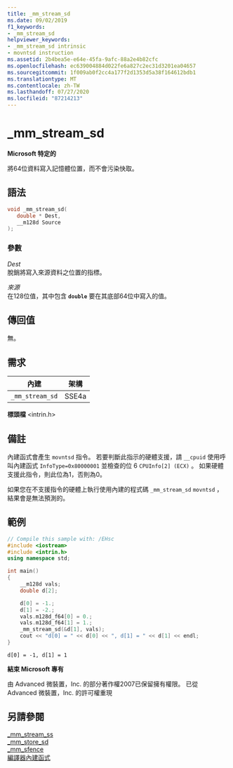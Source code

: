 ```yaml
---
title: _mm_stream_sd
ms.date: 09/02/2019
f1_keywords:
- _mm_stream_sd
helpviewer_keywords:
- _mm_stream_sd intrinsic
- movntsd instruction
ms.assetid: 2b4bea5e-e64e-45fa-9afc-88a2e4b82cfc
ms.openlocfilehash: ec639004884d022fe6a827c2ec31d3201ea04657
ms.sourcegitcommit: 1f009ab0f2cc4a177f2d1353d5a38f164612bdb1
ms.translationtype: MT
ms.contentlocale: zh-TW
ms.lasthandoff: 07/27/2020
ms.locfileid: "87214213"
---
```

# <a name="_mm_stream_sd"></a>_mm_stream_sd

**Microsoft 特定的**

將64位資料寫入記憶體位置，而不會污染快取。

## <a name="syntax"></a>語法

```C
void _mm_stream_sd(
   double * Dest,
   __m128d Source
);
```

### <a name="parameters"></a>參數

*Dest*\
脫銷將寫入來源資料之位置的指標。

*來源*\
在128位值，其中包含 **`double`** 要在其底部64位中寫入的值。

## <a name="return-value"></a>傳回值

無。

## <a name="requirements"></a>需求

|內建|架構|
|---------------|------------------|
|`_mm_stream_sd`|SSE4a|

**標頭檔** \<intrin.h>

## <a name="remarks"></a>備註

內建函式會產生 `movntsd` 指令。 若要判斷此指示的硬體支援，請 `__cpuid` 使用呼叫內建函式 `InfoType=0x80000001` 並檢查的位 6 `CPUInfo[2] (ECX)` 。 如果硬體支援此指令，則此位為1，否則為0。

如果您在不支援指令的硬體上執行使用內建的程式碼 `_mm_stream_sd` `movntsd` ，結果會是無法預測的。

## <a name="example"></a>範例

```cpp
// Compile this sample with: /EHsc
#include <iostream>
#include <intrin.h>
using namespace std;

int main()
{
    __m128d vals;
    double d[2];

    d[0] = -1.;
    d[1] = -2.;
    vals.m128d_f64[0] = 0.;
    vals.m128d_f64[1] = 1.;
    _mm_stream_sd(&d[1], vals);
    cout << "d[0] = " << d[0] << ", d[1] = " << d[1] << endl;
}
```

```Output
d[0] = -1, d[1] = 1
```

**結束 Microsoft 專有**

由 Advanced 微裝置，Inc. 的部分著作權2007已保留擁有權限。 已從 Advanced 微裝置，Inc. 的許可權重現

## <a name="see-also"></a>另請參閱

[_mm_stream_ss](../intrinsics/mm-stream-ss.md)\
[_mm_store_sd](https://software.intel.com/sites/landingpage/IntrinsicsGuide/#text=_mm_store_sd)\
[_mm_sfence](https://software.intel.com/sites/landingpage/IntrinsicsGuide/#text=_mm_sfence)\
[編譯器內建函式](../intrinsics/compiler-intrinsics.md)
